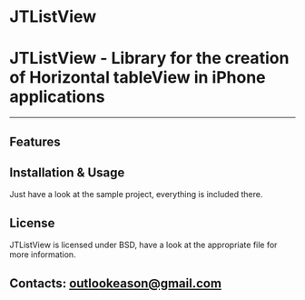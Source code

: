 JTListView
==========
JTListView - Library for the creation of Horizontal tableView in iPhone applications
================================================================
------------
  
Features
--------

  
Installation & Usage
--------------------
Just have a look at the sample project, everything is included there.

License
-------
JTListView is licensed under BSD, have a look at the appropriate file for more information.

Contacts:
outlookeason@gmail.com
-------------
